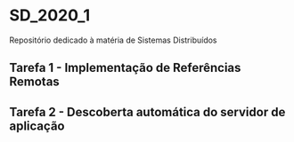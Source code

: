 # SD_2020_1

Repositório dedicado à matéria de Sistemas Distribuídos

## Tarefa 1 - Implementação de Referências Remotas

## Tarefa 2 - Descoberta automática do servidor de aplicação
